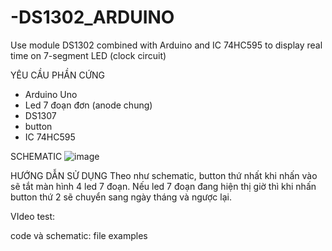# -DS1302_ARDUINO
Use module DS1302 combined with Arduino and IC 74HC595 to display real time on 7-segment LED (clock circuit)

YÊU CẦU PHẦN CỨNG 
+ Arduino Uno
+ Led 7 đoạn đơn (anode chung)
+ DS1307
+ button
+ IC 74HC595

SCHEMATIC
![image](https://github.com/user-attachments/assets/a9934acd-59aa-49c0-aca7-334560e54399)

HƯỚNG DẪN SỬ DỤNG
Theo như schematic, button thứ nhất khi nhấn vào sẽ tắt màn hình 4 led 7 đoạn. Nếu led 7 đoạn đang hiện thị giờ thì khi nhấn button thứ 2 sẽ chuyển sang ngày tháng và ngược lại.

VIdeo test:

code và schematic: file examples





